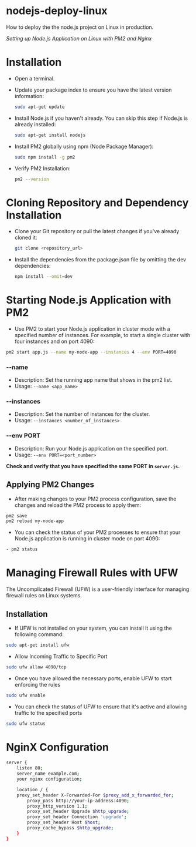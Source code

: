 # nodejs-deploy-linux
How to deploy the the node.js project on Linux in production.

*Setting up Node.js Application on Linux with PM2 and Nginx*

# Installation

- Open a terminal.
- Update your package index to ensure you have the latest version information:
    ```bash
    sudo apt-get update
    ```

- Install Node.js if you haven't already. You can skip this step if Node.js is already installed:
    ```bash
    sudo apt-get install nodejs
    ```

- Install PM2 globally using npm (Node Package Manager):
    ```bash
    sudo npm install -g pm2
    ```

- Verify PM2 Installation:
    ```bash
    pm2 --version
    ```

# Cloning Repository and Dependency Installation

- Clone your Git repository or pull the latest changes if you've already cloned it:
    ```bash
    git clone <repository_url>
    ```

- Install the dependencies from the package.json file by omitting the dev dependencies:
    ```bash
    npm install --omit=dev
    ```

# Starting Node.js Application with PM2

- Use PM2 to start your Node.js application in cluster mode with a specified number of instances. For example, to start a single cluster with four instances and on port 4090:

```bash
pm2 start app.js --name my-node-app --instances 4 --env PORT=4090
```

### --name

- Description: Set the running app name that shows in the pm2 list.
- Usage: `--name <app_name>`

### --instances

- Description: Set the number of instances for the cluster.
- Usage: `--instances <number_of_instances>`

### --env PORT

- Description: Run your Node.js application on the specified port.
- Usage: `--env PORT=<port_number>`

**Check and verify that you have specified the same PORT in `server.js`.**

## Applying PM2 Changes

- After making changes to your PM2 process configuration, save the changes and reload the PM2 process to apply them:

```bash
pm2 save
pm2 reload my-node-app
```
- You can check the status of your PM2 processes to ensure that your Node.js application is running in cluster mode on port 4090:
```bash
- pm2 status
```

# Managing Firewall Rules with UFW

The Uncomplicated Firewall (UFW) is a user-friendly interface for managing firewall rules on Linux systems.

## Installation

- If UFW is not installed on your system, you can install it using the following command:

```bash
sudo apt-get install ufw
```

- Allow Incoming Traffic to Specific Port
```bash
sudo ufw allow 4090/tcp
```

- Once you have allowed the necessary ports, enable UFW to start enforcing the rules
```bash
sudo ufw enable
```

- You can check the status of UFW to ensure that it's active and allowing traffic to the specified ports
```bash
sudo ufw status
```

# NginX Configuration
```bash
server {
    listen 80;
    server_name example.com;
    your nginx configuration;

    location / {
	proxy_set_header X-Forwarded-For $proxy_add_x_forwarded_for;
        proxy_pass http://your-ip-address:4090;
        proxy_http_version 1.1;
        proxy_set_header Upgrade $http_upgrade;
        proxy_set_header Connection 'upgrade';
        proxy_set_header Host $host;
        proxy_cache_bypass $http_upgrade;
    }
}
```

